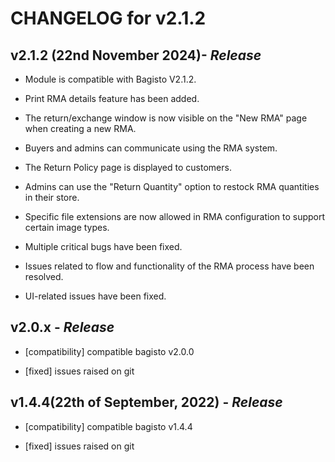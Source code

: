 # CHANGELOG for v2.1.2

## **v2.1.2** (22nd November 2024)- _Release_

+ Module is compatible with Bagisto V2.1.2.

+ Print RMA details feature has been added.

+ The return/exchange window is now visible on the "New RMA" page when creating a new RMA.

+ Buyers and admins can communicate using the RMA system.

+ The Return Policy page is displayed to customers.

+ Admins can use the "Return Quantity" option to restock RMA quantities in their store.

+ Specific file extensions are now allowed in RMA configuration to support certain image types.

- Multiple critical bugs have been fixed.

- Issues related to flow and functionality of the RMA process have been resolved.

- UI-related issues have been fixed.

## **v2.0.x** - _Release_

- [compatibility] compatible bagisto v2.0.0

- [fixed] issues raised on git 

## **v1.4.4(22th of September, 2022)** - _Release_

- [compatibility] compatible bagisto v1.4.4

- [fixed] issues raised on git 